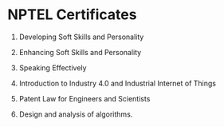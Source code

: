 # NPTEL Certificates

1. Developing Soft Skills and Personality

2. Enhancing Soft Skills and Personality

3. Speaking Effectively

4. Introduction to Industry 4.0 and Industrial Internet of Things

5. Patent Law for Engineers and Scientists

6. Design and analysis of algorithms.
